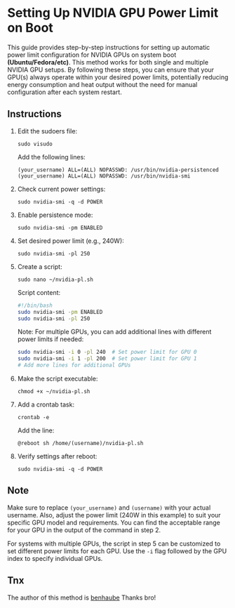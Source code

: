 # Setting Up NVIDIA GPU Power Limit on Boot 

This guide provides step-by-step instructions for setting up automatic power limit configuration for NVIDIA GPUs on system boot **(Ubuntu/Fedora/etc)**. This method works for both single and multiple NVIDIA GPU setups. By following these steps, you can ensure that your GPU(s) always operate within your desired power limits, potentially reducing energy consumption and heat output without the need for manual configuration after each system restart.

## Instructions

1. Edit the sudoers file:
   ```
   sudo visudo
   ```
   Add the following lines:
   ```
   (your_username) ALL=(ALL) NOPASSWD: /usr/bin/nvidia-persistenced
   (your_username) ALL=(ALL) NOPASSWD: /usr/bin/nvidia-smi
   ```

2. Check current power settings:
   ```
   sudo nvidia-smi -q -d POWER
   ```

3. Enable persistence mode:
   ```
   sudo nvidia-smi -pm ENABLED
   ```

4. Set desired power limit (e.g., 240W):
   ```
   sudo nvidia-smi -pl 250
   ```

5. Create a script:
   ```
   sudo nano ~/nvidia-pl.sh
   ```
   Script content:
   ```bash
   #!/bin/bash
   sudo nvidia-smi -pm ENABLED
   sudo nvidia-smi -pl 250
   ```
   Note: For multiple GPUs, you can add additional lines with different power limits if needed:
   ```bash
   sudo nvidia-smi -i 0 -pl 240  # Set power limit for GPU 0
   sudo nvidia-smi -i 1 -pl 200  # Set power limit for GPU 1
   # Add more lines for additional GPUs
   ```

6. Make the script executable:
   ```
   chmod +x ~/nvidia-pl.sh
   ```

7. Add a crontab task:
   ```
   crontab -e
   ```
   Add the line:
   ```
   @reboot sh /home/(username)/nvidia-pl.sh
   ```

8. Verify settings after reboot:
   ```
   sudo nvidia-smi -q -d POWER
   ```

## Note
Make sure to replace `(your_username)` and `(username)` with your actual username. Also, adjust the power limit (240W in this example) to suit your specific GPU model and requirements. You can find the acceptable range for your GPU in the output of the command in step 2.

For systems with multiple GPUs, the script in step 5 can be customized to set different power limits for each GPU. Use the `-i` flag followed by the GPU index to specify individual GPUs.

## Tnx
The author of this method is [benhaube](https://www.reddit.com/r/Fedora/comments/11lh9nn/set_nvidia_gpu_power_and_temp_limit_on_boot/)
Thanks bro!
